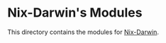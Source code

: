# Nix-Darwin's Modules

This directory contains the modules for [Nix-Darwin](https://github.com/LnL7/nix-darwin).
